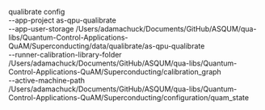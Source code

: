 qualibrate config \
  --app-project as-qpu-qualibrate \
  --app-user-storage /Users/adamachuck/Documents/GitHub/ASQUM/qua-libs/Quantum-Control-Applications-QuAM/Superconducting/data/qualibrate/as-qpu-qualibrate \
  --runner-calibration-library-folder /Users/adamachuck/Documents/GitHub/ASQUM/qua-libs/Quantum-Control-Applications-QuAM/Superconducting/calibration_graph \
  --active-machine-path /Users/adamachuck/Documents/GitHub/ASQUM/qua-libs/Quantum-Control-Applications-QuAM/Superconducting/configuration/quam_state